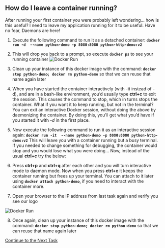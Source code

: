 ## How do I leave a container running?
After running your first container you were probably left wondering... how is this useful? I need to leave my application running for it to be useful. Have no fear, Daemons are here!

1. Execute the following command to run it as a detached container:
 **`docker run -d  --name python-demo -p 8080:8080 python-http-demo:v2`**
2. This will drop you back to a prompt, so execute **`docker ps`** to see your running container
![Docker Run](https://github.com/Burwood/containers101/raw/azure/containers_lab/images/Azure_docker_rund_posh.png)
3. Clean up your instance of this docker image with the command: 
 **`docker stop python-demo; docker rm python-demo`** so that we can reuse that name again later
 
4. When you have started the container interactively (with -it instead of -d), and are in a bash-like environment, you’d usually type **ctrl+c** to exit the session. This causes the command to stop, which in turns stops the container. What if you want it to keep running, but not in the terminal? You can exit an interactive Docker session, without doing the above by daemonizing the container. By doing this, you'll get what you’d have if you started it with  _-d_  in the first place.
5. Now execute the following command to run it as an interactive session again:
 **`docker run -it  --name python-demo -p 8080:8080 python-http-demo:v2`**
 This will leave you with a container running but a busy terminal. If you needed to change something for debugging, the container would stop and you would lose what you were doing... Now, instead of the usual **ctrl+c** try the below:
6. Press  **ctrl+p** and **ctrl+q** after each other and you will turn  interactive mode to daemon mode. Now when you press **ctrl+c** it keeps the container running but frees up your terminal. 
You can attach to it later using **`docker attach python-demo`**, if you need to interact with the container more.
7. Open your browser to the IP address from last task again and verify you see our logo

![Docker Run](https://github.com/Burwood/containers101/raw/azure/containers_lab/images/Azure_browse_app.png)

8. Once again, clean up your instance of this docker image with the command: 
 **`docker stop python-demo; docker rm python-demo`** so that we can reuse that name again later

[Continue to the Next Task](https://github.com/Burwood/containers101/blob/azure/containers_lab/azure/task_8.md)
